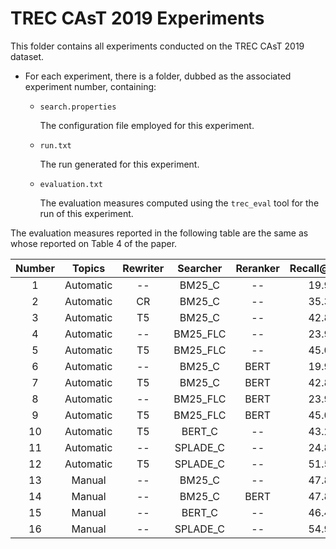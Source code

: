 # TREC CAsT 2019 Experiments

This folder contains all experiments conducted on the TREC CAsT 2019 dataset.

- For each experiment, there is a folder, dubbed as the associated experiment number, containing:

  * `search.properties`

    The configuration file employed for this experiment.

  * `run.txt`

    The run generated for this experiment.

  * `evaluation.txt`

    The evaluation measures computed using the `trec_eval` tool for the run of this experiment.


The evaluation measures reported in the following table are the same as whose reported on Table 4 of the paper.

| Number |  Topics   | Rewriter |  Searcher  | Reranker | Recall@100 | MRR  | NDCG@3 | NDCG@10 |
|:------:|:---------:|:--------:|:----------:|:--------:|:----------:|:----:|:------:|:-------:|
|   1    | Automatic |    --    |   BM25_C   |    --    |    19.9    | 32.0 |  14.2  |  14.4   |
|   2    | Automatic |    CR    |   BM25_C   |    --    |    35.3    | 51.5 |  25.9  |  25.4   |
|   3    | Automatic |    T5    |   BM25_C   |    --    |    42.8    | 64.0 |  33.9  |  32.1   |
|   4    | Automatic |    --    |  BM25_FLC  |    --    |    23.9    | 41.0 |  19.1  |  18.4   |
|   5    | Automatic |    T5    |  BM25_FLC  |    --    |    45.0    | 65.6 |  34.4  |  32.5   |
|   6    | Automatic |    --    |   BM25_C   |   BERT   |    19.9    | 48.0 |  28.4  |  24.9   |
|   7    | Automatic |    T5    |   BM25_C   |   BERT   |    42.8    | 79.3 |  50.4  |  45.2   |
|   8    | Automatic |    --    |  BM25_FLC  |   BERT   |    23.9    | 51.7 |  30.9  |  27.5   |
|   9    | Automatic |    T5    |  BM25_FLC  |   BERT   |    45.0    | 79.4 |  50.3  |  46.0   |
|   10   | Automatic |    T5    |   BERT_C   |    --    |    43.2    | 52.3 |  30.4  |  33.1   |
|   11   | Automatic |    --    |  SPLADE_C  |    --    |    24.8    | 44.8 |  27.5  |  26.7   |
|   12   | Automatic |    T5    |  SPLADE_C  |    --    |    51.5    | 79.9 |  52.3  |  50.1   |
|   13   |  Manual   |    --    |   BM25_C   |    --    |    47.8    | 66.7 |  35.4  |  34.5   |
|   14   |  Manual   |    --    |   BM25_C   |   BERT   |    47.8    | 82.5 |  54.4  |  48.2   |
|   15   |  Manual   |    --    |   BERT_C   |    --    |    46.4    | 54.3 |  32.8  |  35.5   |
|   16   |  Manual   |    --    |  SPLADE_C  |    --    |    54.9    | 84.3 |  56.6  |  53.5   |
